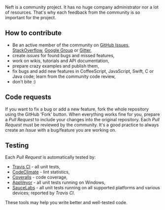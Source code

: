 Neft is a community project. It has no huge company administrator nor a lot of resources. That's why each feedback from the community is so important for the project.

## How to contribute

- Be an active member of the community on [GitHub Issues](https://github.com/Neft-io/neft/issues), [StackOverflow](http://stackoverflow.com/questions/tagged/neft), [Google Group](http://groups.google.com/group/neft_io) or [Gitter](https://gitter.im/Neft-io/neft),
- create *issues* for found bugs and missed features,
- work on wikis, tutorials and API documentation,
- prepare crazy examples and publish them,
- fix bugs and add new features in CoffeeScript, JavaScript, Swift, C or Java code; learn from the community code review,
- don't bite :)

## Code requests

If you want to fix a bug or add a new feature, fork the whole repository using the GitHub 'Fork' button. When everything works fine for you, prepare a *Pull Request* to include your changes into the original repository. Each *Pull Request* must be reviewed by the community. It's a good practice to always create an *Issue* with a bug/feature you are working on.

## Testing

Each *Pull Request* is automatically tested by:
- [Travis CI](https://travis-ci.org/Neft-io/neft) - all unit tests,
- [CodeClimate](https://codeclimate.com/github/Neft-io/neft) - lint statistics,
- [Coveralls](https://coveralls.io/github/Neft-io/neft) - code coverage,
- [AppVeyor](https://ci.appveyor.com/project/KrysKruk/neft) - all unit tests running on Windows,
- [SauceLabs](https://saucelabs.com) - all unit tests running on all supported platforms and various devices; reported by *Travis CI*.

These tools may help you write better and well-tested code.
